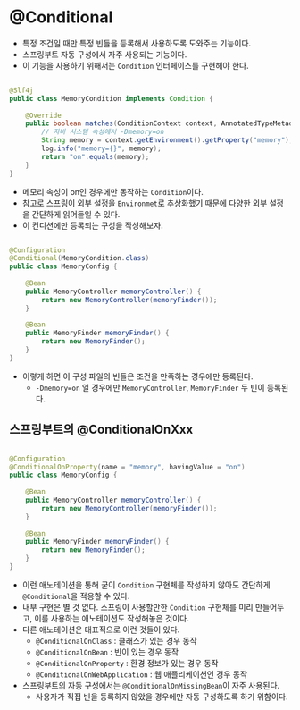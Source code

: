 # @Conditional

- 특정 조건일 때만 특정 빈들을 등록해서 사용하도록 도와주는 기능이다.
- 스프링부트 자동 구성에서 자주 사용되는 기능이다.
- 이 기능을 사용하기 위해서는 `Condition` 인터페이스를 구현해야 한다.

```java

@Slf4j
public class MemoryCondition implements Condition {
	
	@Override
	public boolean matches(ConditionContext context, AnnotatedTypeMetadata metadata) {
		// 자바 시스템 속성에서 -Dmemory=on
		String memory = context.getEnvironment().getProperty("memory");
		log.info("memory={}", memory);
		return "on".equals(memory);
	}
}
```

- 메모리 속성이 on인 경우에만 동작하는 `Condition`이다.
- 참고로 스프링이 외부 설정을 `Environmet`로 추상화했기 때문에 다양한 외부 설정을 간단하게 읽어들일 수 있다.
- 이 컨디션에만 등록되는 구성을 작성해보자.

```java

@Configuration
@Conditional(MemoryCondition.class)
public class MemoryConfig {
	
	@Bean
	public MemoryController memoryController() {
		return new MemoryController(memoryFinder());
	}
	
	@Bean
	public MemoryFinder memoryFinder() {
		return new MemoryFinder();
	}
}
```

- 이렇게 하면 이 구성 파일의 빈들은 조건을 만족하는 경우에만 등록된다.
    - `-Dmemory=on` 일 경우에만 `MemoryController`, `MemoryFinder` 두 빈이 등록된다.

## 스프링부트의 @ConditionalOnXxx

```java

@Configuration
@ConditionalOnProperty(name = "memory", havingValue = "on")
public class MemoryConfig {
	
	@Bean
	public MemoryController memoryController() {
		return new MemoryController(memoryFinder());
	}
	
	@Bean
	public MemoryFinder memoryFinder() {
		return new MemoryFinder();
	}
}
```

- 이런 애노테이션을 통해 굳이 `Condition` 구현체를 작성하지 않아도 간단하게 `@Conditional`을 적용할 수 있다.
- 내부 구현은 별 것 없다. 스프링이 사용할만한 `Condition` 구현체를 미리 만들어두고, 이를 사용하는 애노테이션도 작성해놓은 것이다.
- 다른 애노테이션은 대표적으로 이런 것들이 있다.
    - `@ConditionalOnClass` : 클래스가 있는 경우 동작
    - `@ConditionalOnBean` : 빈이 있는 경우 동작
    - `@ConditionalOnProperty` : 환경 정보가 있는 경우 동작
    - `@ConditionalOnWebApplication` : 웹 애플리케이션인 경우 동작
- 스프링부트의 자동 구성에서는 `@ConditionalOnMissingBean`이 자주 사용된다.
    - 사용자가 직접 빈을 등록하지 않았을 경우에만 자동 구성하도록 하기 위함이다.
